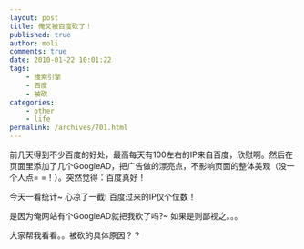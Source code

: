 ```yaml
---
layout: post
title: 俺又被百度砍了！
published: true
author: moli
comments: true
date: 2010-01-22 10:01:22
tags:
    - 搜索引擎
    - 百度
    - 被砍
categories:
    - other
    - life
permalink: /archives/701.html
---
```

前几天得到不少百度的好处，最高每天有100左右的IP来自百度，欣慰啊。然后在页面里添加了几个GoogleAD，把广告做的漂亮点，不影响页面的整体美观（没一个人点= =！）。突然觉得：百度真好！

今天一看统计~ 心凉了一截! 百度过来的IP仅个位数！

是因为俺网站有个GoogleAD就把我砍了吗?~ 如果是则鄙视之。。。

大家帮我看看。。被砍的具体原因？？